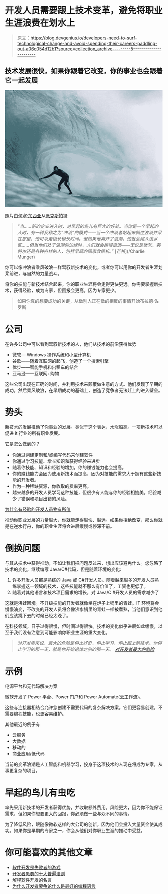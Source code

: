 # 开发人员需要跟上技术变革，避免将职业生涯浪费在划水上

> 原文：<https://blog.devgenius.io/developers-need-to-surf-technological-change-and-avoid-spending-their-careers-paddling-out-a06c054d12b1?source=collection_archive---------5----------------------->

## 技术发展很快，如果你跟着它改变，你的事业也会跟着它一起发展

![](img/3286ff663cb6348ef4f0bca69191a7ed.png)

照片由[何塞·加西亚](https://www.pexels.com/@jose-garcia-12412594?utm_content=attributionCopyText&utm_medium=referral&utm_source=pexels)从[派克斯](https://www.pexels.com/photo/man-surfing-on-sea-waves-6230131/?utm_content=attributionCopyText&utm_medium=referral&utm_source=pexels)拍摄

> *“当……新的企业进入时，对早起的鸟儿有巨大的好处。当你是一个早起的人时，有一种我称之为“冲浪”的模式——当一个冲浪者站起来抓住波浪并呆在那里，他可以走很长很长时间。但如果他离开了浪潮，他就会陷入浅水区……但当他们处于浪潮的边缘时，人们就会跑得很远——无论是微软、英特尔还是各种各样的人，包括早期的国家收银机。”* [*芒格*](/Charlie Munger)

你可以像冲浪者乘风破浪一样驾驭新技术的变化，或者你可以用你的开发者生涯划桨前进，与自然的力量战斗。

将你的技能与新技术结合起来，你的职业生涯将会走得更快更远。你需要掌握新技术，获得经验，成为专家，但回报会更高，因为专家更少。

> 如果你真的想要成功的关键，从做别人正在做的相反的事情开始布拉德·佐罗斯

# **公司**

在许多公司中可以看到驾驭新技术的人，他们从技术的前沿获得优势

*   微软— Windows 操作系统和小型计算机
*   谷歌——随着互联网的起飞，创造了一个搜索引擎
*   优步——智能手机和出租车的结合
*   亚马逊——互联网+购物

这些公司出现在正确的时间，并利用技术来颠覆做生意的方式。他们发现了早期的成功，然后乘风破浪，在早期成功的基础上，创造了竞争者无法赶上的进入壁垒。

# **势头**

新技术的发展推动了你事业的发展。类似于这个表达，水涨船高。一项新技术可以促进 it 行业的所有职业发展。

它是怎么做到的？

*   你通过创建定制和/或编写代码来创建软件
*   你通过学习技能、增长知识和获得经验来进步
*   随着你技能、知识和经验的增加，你的赚钱能力也会提高。
*   你的赚钱能力会因为使用新技术而提高，因为对技能的需求大于拥有这些新技能的开发者。
*   作为一种稀缺资源，你收取的费率更高。
*   越来越多的开发人员学习这种技能，但很少有人能与你的经验相媲美。经验减少了错误和项目出错的风险。

[为什么有经验的开发人员物有所值](https://thehosk.medium.com/why-experienced-developers-are-worth-the-money-fffdfc2f0607)

推动你职业发展的力量越大，你就能走得越快、越远。如果你拒绝改变，那么你就是在逆水行舟，你的职业生涯将会进展缓慢或停滞不前。

# **倒换问题**

与其从技术中获得推动，不如让我们把问题反过来，想出应该避免什么。您忽略了技术的变化，继续编写 Java/C#代码，但是随着环境的变化:

1.  许多开发人员都是熟练的 Java 或 C#开发人员。随着越来越多的开发人员熟练掌握这一领域的技术，这些技能就不那么有价值了，工资也更低了。
2.  随着对其他语言和技术项目需求的增长，对 Java/C #开发人员的需求减少了

这就是沸蛙困境。不升级技能的开发者就像坐在炉子上锅里的青蛙。IT 环境将会慢慢演变，不改变的开发人员将会像沸水锅里的青蛙一样被煮熟，当他们意识到他们应该跳下去的时候已经太晚了。

在科技领域，日子过得很慢，但时间过得很快。技术的变化似乎进展如此缓慢，以至于我们没有注意到可能影响你职业生涯的重大变化。

> *对开发者来说，最大的危险是停止好奇，停止学习，停止跟上新技术。你停止学习的那一天，就是你开始退休之旅的那一天。* [*对开发者最大的危险*](/the-greatest-danger-to-developers-82565fefb83d)

# **示例**

电源平台和无代码解决方案

微软开发了 Power 平台、Power 门户和 Power Automate(云工作流)。

这些与连接器相结合允许您创建不需要代码的复杂解决方案。它们更容易创建，不需要编程技能，也更容易维护。

其他最近的例子有

*   云服务
*   大数据
*   移动的
*   商业应用/低代码

当前的变革浪潮是人工智能和机器学习，投身于这项技术的人现在将成为专家，从事更复杂的项目。

# **早起的鸟儿有虫吃**

率先采用新技术的开发者获得优势，并收取额外费用。风险更大，因为你不能保证需求，但如果你想要更大的回报，你必须做一些与众不同的事情。

为了降低风险，跟随像微软这样的大公司的创新，因为他们会投入大量资金使其成功。如果你是早期的专家之一，你会从他们对你职业生涯的推动中受益。

# 你可能喜欢的其他文章

*   [软件开发是失败者的游戏](https://thehosk.medium.com/software-development-is-a-losers-game-fc68bb30d7eb)
*   [开发者愚蠢的十大普遍法则](https://thehosk.medium.com/the-10-universal-laws-of-developer-stupidity-ccda23e91ee7)
*   [解释软件开发的名言](https://thehosk.medium.com/quotes-that-explain-software-development-c1d503835c55)
*   [为什么开发者要争论什么是最好的编程语言](https://thehosk.medium.com/why-developers-argue-about-whats-the-best-programming-language-2a3044c9122f)